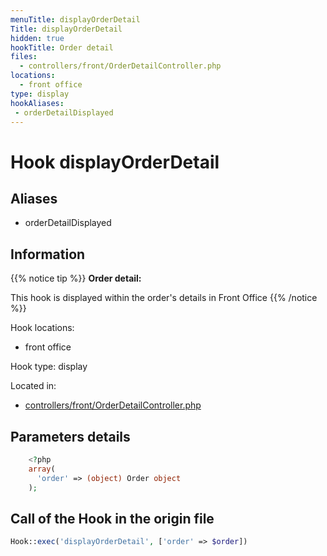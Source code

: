 ```yaml
---
menuTitle: displayOrderDetail
Title: displayOrderDetail
hidden: true
hookTitle: Order detail
files:
  - controllers/front/OrderDetailController.php
locations:
  - front office
type: display
hookAliases:
 - orderDetailDisplayed
---
```


# Hook displayOrderDetail

## Aliases
 
 - orderDetailDisplayed



## Information

{{% notice tip %}}
**Order detail:** 

This hook is displayed within the order's details in Front Office
{{% /notice %}}

Hook locations: 
  - front office

Hook type: display

Located in: 
  - [controllers/front/OrderDetailController.php](https://github.com/PrestaShop/PrestaShop/blob/8.0.x/controllers/front/OrderDetailController.php)

## Parameters details

```php
    <?php
    array(
      'order' => (object) Order object
    );
```

## Call of the Hook in the origin file

```php
Hook::exec('displayOrderDetail', ['order' => $order])
```